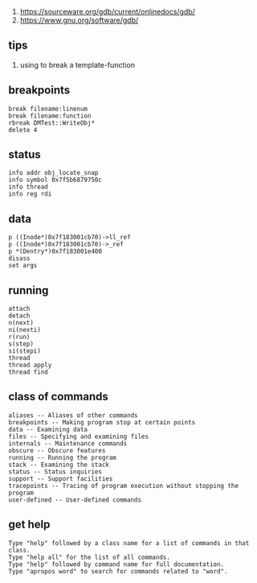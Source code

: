 1. https://sourceware.org/gdb/current/onlinedocs/gdb/
1. https://www.gnu.org/software/gdb/

## tips
1. using <tab> to break a template-function

## breakpoints
```
break filename:linenum
break filename:function
rbreak DMTest::WriteObj*
delete 4
```

## status
```
info addr obj_locate_snap
info symbol 0x7f5b6879750c 
info thread
info reg rdi
```

## data
```
p ((Inode*)0x7f183001cb70)->ll_ref
p ((Inode*)0x7f183001cb70)->_ref
p *(Dentry*)0x7f183001e400
disass
set args
```

## running
```
attach
detach
n(next)
ni(nexti)
r(run)
s(step)
si(stepi)
thread
thread apply
thread find
```

## class of commands
```
aliases -- Aliases of other commands
breakpoints -- Making program stop at certain points
data -- Examining data
files -- Specifying and examining files
internals -- Maintenance commands
obscure -- Obscure features
running -- Running the program
stack -- Examining the stack
status -- Status inquiries
support -- Support facilities
tracepoints -- Tracing of program execution without stopping the program
user-defined -- User-defined commands
```
  
## get help
```
Type "help" followed by a class name for a list of commands in that class.
Type "help all" for the list of all commands.
Type "help" followed by command name for full documentation.
Type "apropos word" to search for commands related to "word".
```
